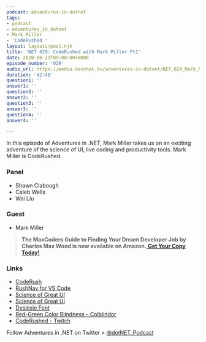```yaml
---
podcast: adventures-in-dotnet
tags:
- podcast
- adventures_in_dotnet
- Mark Miller
- 'CodeRushed '
layout: layouts/post.njk
title: 'NET 029: CodeRushed with Mark Miller Pt1'
date: 2020-06-23T09:00:00+0000
episode_number: '029'
audio_url: https://media.devchat.tv/adventures-in-dotnet/NET_029_Mark_Miller_Pt1.mp3
duration: '42:48'
question1: ''
answer1: ''
question2: ''
answer2: ''
question3: ''
answer3: ''
question4: ''
answer4: ''

---
```

In this episode of Adventures in .NET, Mark Miller takes us on an exciting adventure of the science of UI, live coding and productivity tools. Mark Miller is CodeRushed.

### **Panel**

- Shawn Clabough
- Caleb Wells
- Wai Liu

### **Guest**

- Mark Miller




> **The MaxCoders Guide to Finding Your Dream Developer Job by Charles Max Wood is now available on Amazon.**[ **Get Your Copy Today!**](https://www.amazon.com/gp/product/B081MBL5C9/ref=as_li_ss_tl?ie=UTF8&linkCode=sl1&tag=devchattv-20&linkId=9d61363241636e2546ef46abba198746&language=en_US)


### **Links**

- [CodeRush](https://www.devexpress.com/Products/CodeRush/)
- [RushNav for VS Code](https://community.devexpress.com/blogs/markmiller/archive/2019/09/24/introducing-rushnav-0-0-4-for-vs-code.aspx)
- [Science of Great UI](https://www.youtube.com/watch?v=4SgELxNIxz8&list=PLReL099Y5nRd04p81Q7p5TtyjCrj9tz1t&index=16)
- [Science of Great UI](http://www.sgui.com/)
- [Dyslexie Font](https://www.dyslexiefont.com/)
- [Red-Green Color Blindness – Colblindor](https://www.color-blindness.com/red-green-color-blindness/)
- [CodeRushed - Twitch](https://www.twitch.tv/CodeRushed)

Follow Adventures in .NET on Twitter > [@dotNET_Podcast](https://twitter.com/dotNET_Podcast)